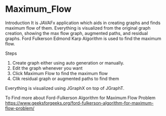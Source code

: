 # Maximum_Flow

Introduction
It is JAVAFx application which aids in creating graphs and finds maximum flow of them. Everything is visualized from the original graph creation, showing the max flow graph, augmented paths, and residual graphs. Ford Fulkerson Edmond Karp Algorithm is used to find the maximum flow.

Steps
1. Create graph either using auto generation or manually.
2. Edit the graph whenever you want
3. Click Maximum Flow to find the maximum flow
3. Clik residual graph or augmented paths to find them

Everything is visualized using JGraphX on top of JGraphT.
      
To Find more about Ford-Fulkerson Algorithm for Maximum Flow Problem https://www.geeksforgeeks.org/ford-fulkerson-algorithm-for-maximum-flow-problem/
